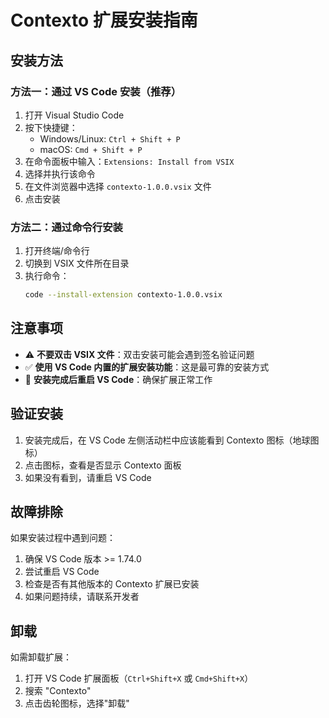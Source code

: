 # Contexto 扩展安装指南

## 安装方法

### 方法一：通过 VS Code 安装（推荐）

1. 打开 Visual Studio Code
2. 按下快捷键：
   - Windows/Linux: `Ctrl + Shift + P`
   - macOS: `Cmd + Shift + P`
3. 在命令面板中输入：`Extensions: Install from VSIX`
4. 选择并执行该命令
5. 在文件浏览器中选择 `contexto-1.0.0.vsix` 文件
6. 点击安装

### 方法二：通过命令行安装

1. 打开终端/命令行
2. 切换到 VSIX 文件所在目录
3. 执行命令：
   ```bash
   code --install-extension contexto-1.0.0.vsix
   ```

## 注意事项

- ⚠️ **不要双击 VSIX 文件**：双击安装可能会遇到签名验证问题
- ✅ **使用 VS Code 内置的扩展安装功能**：这是最可靠的安装方式
- 🔄 **安装完成后重启 VS Code**：确保扩展正常工作

## 验证安装

1. 安装完成后，在 VS Code 左侧活动栏中应该能看到 Contexto 图标（地球图标）
2. 点击图标，查看是否显示 Contexto 面板
3. 如果没有看到，请重启 VS Code

## 故障排除

如果安装过程中遇到问题：

1. 确保 VS Code 版本 >= 1.74.0
2. 尝试重启 VS Code
3. 检查是否有其他版本的 Contexto 扩展已安装
4. 如果问题持续，请联系开发者

## 卸载

如需卸载扩展：

1. 打开 VS Code 扩展面板（`Ctrl+Shift+X` 或 `Cmd+Shift+X`）
2. 搜索 "Contexto"
3. 点击齿轮图标，选择"卸载"
